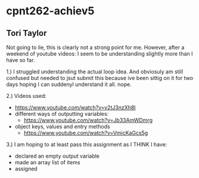 # cpnt262-achiev5
## Tori Taylor

Not going to lie, this is clearly not a strong point for me. However, after a weekend of youtube videos: I seem to be understanding slightly more than I have so far. 

1.) I struggled understanding the actual loop idea. And obviosuly am still confused but needed to jsut submit this because ive been sittig on it for two days hoping I can suddenyl understand it all. nope. 

2.) Videos used:
- https://www.youtube.com/watch?v=v2tJ3nzXh8I
- different ways of outputting variables:
    - https://www.youtube.com/watch?v=Jb33AmWDmrg
- object keys, values and entry methods
    - https://www.youtube.com/watch?v=VmicKaGcs5g

3.) I am hoping to at least pass this assignment as I THINK I have:
- declared an empty output variable
- made an array list of items
- assigned 

